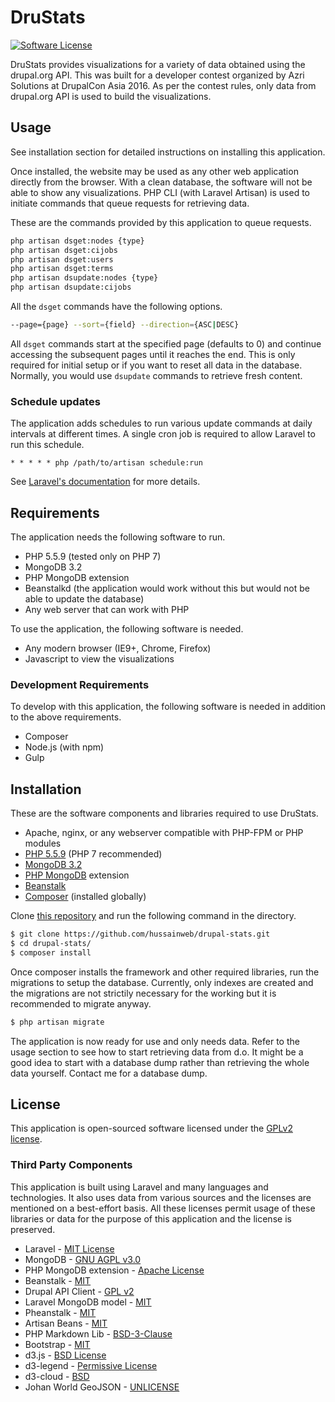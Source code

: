 # DruStats

[![Software License](https://img.shields.io/badge/license-GPLv2-brightgreen.svg?style=flat-square)](LICENSE.md)

DruStats provides visualizations for a variety of data obtained using the drupal.org API. This was built for a developer contest organized by Azri Solutions at DrupalCon Asia 2016. As per the contest rules, only data from drupal.org API is used to build the visualizations.

## Usage

See installation section for detailed instructions on installing this application.

Once installed, the website may be used as any other web application directly from the browser. With a clean database, the software will not be able to show any visualizations. PHP CLI (with Laravel Artisan) is used to initiate commands that queue requests for retrieving data.

These are the commands provided by this application to queue requests.

~~~sh
php artisan dsget:nodes {type}
php artisan dsget:cijobs
php artisan dsget:users
php artisan dsget:terms
php artisan dsupdate:nodes {type}
php artisan dsupdate:cijobs
~~~

All the `dsget` commands have the following options.

~~~sh
--page={page} --sort={field} --direction={ASC|DESC}
~~~

All `dsget` commands start at the specified page (defaults to 0) and continue accessing the subsequent pages until it reaches the end. This is only required for initial setup or if you want to reset all data in the database. Normally, you would use `dsupdate` commands to retrieve fresh content.

### Schedule updates

The application adds schedules to run various update commands at daily intervals at different times. A single cron job is required to allow Laravel to run this schedule.

~~~
* * * * * php /path/to/artisan schedule:run
~~~

See [Laravel's documentation](https://laravel.com/docs/5.2/scheduling#introduction) for more details.

## Requirements

The application needs the following software to run.

* PHP 5.5.9 (tested only on PHP 7)
* MongoDB 3.2
* PHP MongoDB extension
* Beanstalkd (the application would work without this but would not be able to update the database)
* Any web server that can work with PHP

To use the application, the following software is needed.

* Any modern browser (IE9+, Chrome, Firefox)
* Javascript to view the visualizations

### Development Requirements

To develop with this application, the following software is needed in addition to the above requirements.

* Composer
* Node.js (with npm)
* Gulp

## Installation

These are the software components and libraries required to use DruStats.

* Apache, nginx, or any webserver compatible with PHP-FPM or PHP modules
* [PHP 5.5.9](http://php.net/downloads.php) (PHP 7 recommended)
* [MongoDB 3.2](https://docs.mongodb.org/manual/installation/)
* [PHP MongoDB](http://php.net/manual/en/mongodb.setup.php) extension
* [Beanstalk](http://kr.github.io/beanstalkd/download.html)
* [Composer](https://getcomposer.org/) (installed globally)

Clone [this repository](https://github.com/hussainweb/drupal-stats) and run the following command in the directory.

~~~sh
$ git clone https://github.com/hussainweb/drupal-stats.git
$ cd drupal-stats/
$ composer install
~~~

Once composer installs the framework and other required libraries, run the migrations to setup the database. Currently, only indexes are created and the migrations are not strictily necessary for the working but it is recommended to migrate anyway.

~~~sh
$ php artisan migrate
~~~

The application is now ready for use and only needs data. Refer to the usage section to see how to start retrieving data from d.o. It might be a good idea to start with a database dump rather than retrieving the whole data yourself. Contact me for a database dump.

## License

This application is open-sourced software licensed under the [GPLv2 license](http://opensource.org/licenses/GPL-2.0).

### Third Party Components

This application is built using Laravel and many languages and technologies. It also uses data from various sources and the licenses are mentioned on a best-effort basis. All these licenses permit usage of these libraries or data for the purpose of this application and the license is preserved.

* Laravel - [MIT License](http://opensource.org/licenses/MIT)
* MongoDB - [GNU AGPL v3.0](http://www.fsf.org/licensing/licenses/agpl-3.0.html)
* PHP MongoDB extension - [Apache License](http://www.apache.org/licenses/LICENSE-2.0)
* Beanstalk - [MIT](https://github.com/kr/beanstalkd/blob/master/LICENSE)
* Drupal API Client - [GPL v2](https://github.com/hussainweb/drupal-api-client/blob/master/LICENSE.md)
* Laravel MongoDB model - [MIT](https://github.com/jenssegers/laravel-mongodb/blob/master/composer.json)
* Pheanstalk - [MIT](https://github.com/pda/pheanstalk/blob/master/LICENSE)
* Artisan Beans - [MIT](https://github.com/pmatseykanets/artisan-beans/blob/master/LICENSE.txt)
* PHP Markdown Lib - [BSD-3-Clause](https://github.com/michelf/php-markdown/blob/lib/License.md)
* Bootstrap - [MIT](https://github.com/twbs/bootstrap/blob/master/LICENSE)
* d3.js - [BSD License](https://github.com/mbostock/d3/blob/master/LICENSE)
* d3-legend - [Permissive License](https://github.com/susielu/d3-legend/blob/master/LICENSE)
* d3-cloud - [BSD](https://github.com/jasondavies/d3-cloud/blob/master/LICENSE)
* Johan World GeoJSON - [UNLICENSE](https://github.com/johan/world.geo.json/blob/master/UNLICENSE)
